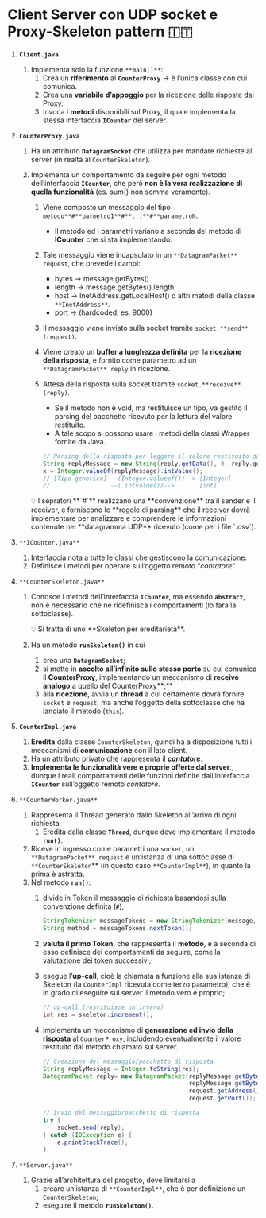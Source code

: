 # Client Server con UDP socket e Proxy-Skeleton pattern 🇮🇹
1. **`Client.java`**
    1. Implementa solo la funzione `**main()**`:
        1. Crea un **riferimento** al **`CounterProxy`** → è l’unica classe con cui comunica.
        2. Crea una **variabile d’appoggio** per la ricezione delle risposte dal Proxy.
        3. Invoca i **metodi** disponibili sul Proxy, il quale implementa la stessa interfaccia **`ICounter`** del server.
2. **`CounterProxy.java`**
    1. Ha un attributo **`DatagramSocket`** che utilizza per mandare richieste al server (in realtà al `CounterSkeleton`).
    2. Implementa un comportamento da seguire per ogni metodo dell’interfaccia **`ICounter`**, che però **non è la vera realizzazione di quella funzionalità** (es. sum() non somma veramente).
        1. Viene composto un messaggio del tipo `metodo**#**parmetro1**#**...**#**parametroN`.
            - Il metodo ed i parametri variano a seconda del metodo di **ICounter** che si sta implementando.
        2. Tale messaggio viene incapsulato in un `**DatagramPacket** request`, che prevede i campi:
            - bytes → message.getBytes()
            - length → message.getBytes().length
            - host → InetAddress.getLocalHost() o altri metodi della classe `**InetAddress**`.
            - port → (hardcoded, es. 9000)
        3. Il messaggio viene inviato sulla socket tramite `socket.**send**(request)`.
        4. Viene creato un **buffer a lunghezza definita** per la **ricezione della risposta**, e fornito come parametro ad un `**DatagramPacket** reply` in ricezione.
        5. Attesa della risposta sulla socket tramite `socket.**receive**(reply)`.
            - Se il metodo non è void, ma restituisce un tipo, va gestito il parsing del pacchetto ricevuto per la lettura del valore restituito.
            - A tale scopo si possono usare i metodi della classi Wrapper fornite da Java.
            
            ```java
            // Parsing della risposta per leggere il valore restituito dal metodo
            String replyMessage = new String(reply.getData(), 0, reply.getLength());
            x = Integer.valueOf(replyMessage).intValue();
            // [Tipo generico] --(Integer.valueof())--> [Integer]
            //                 --(.intvalue())-->       [int]
            ```
            
        
        <aside>
        💡 I sepratori **`#`** realizzano una **convenzione** tra il sender e il receiver, e forniscono le **regole di parsing** che il receiver dovrà implementare per analizzare e comprendere le informazioni contenute nel **datagramma UDP** ricevuto (come per i file `.csv`).
        
        </aside>
        
3. `**ICounter.java**`
    1. Interfaccia nota a tutte le classi che gestiscono la comunicazione.
    2. Definisce i metodi per operare sull’oggetto remoto “*contatore*”.
4. `**CounterSkeleton.java**`
    1. Conosce i metodi dell’interfaccia **`ICounter`**, ma essendo **`abstract`**, non è necessario che ne ridefinisca i comportamenti (lo farà la sottoclasse).
        
        <aside>
        💡 Si tratta di uno **Skeleton per ereditarietà**.
        
        </aside>
        
    2. Ha un metodo **`runSkeleton()`** in cui
        1. crea una **`DatagramSocket`**;
        2. si mette in **ascolto all’infinito sullo stesso porto** su cui comunica il **CounterProxy**, implementando un meccanismo di **receive analogo** a quello del CounterProxy**;**
        3. alla **ricezione**, avvia un **thread** a cui certamente dovrà fornire `socket` e `request`, ma anche l’oggetto della sottoclasse che ha lanciato il metodo (`this`).
5. **`CounterImpl.java`**
    1. **Eredita** dalla classe `CounterSkeleton`, quindi ha a disposizione tutti i meccanismi di **comunicazione** con il lato client.
    2. Ha un attributo privato che rappresenta il ***contatore***.
    3. **Implementa le funzionalità vere e proprie offerte dal server**., dunque i reali comportamenti delle funzioni definite dall’interfaccia **`ICounter`** sull’oggetto remoto *contatore*.
6. `**CounterWorker.java**`
    1. Rappresenta il Thread generato dallo Skeleton all’arrivo di ogni richiesta.
        1. Eredita dalla classe **`Thread`**, dunque deve implementare il metodo **`run()`**.
    2. Riceve in ingresso come parametri una `socket`, un `**DatagramPacket** request` e un’istanza di una sottoclasse di `**CounterSkeleton`** (in questo caso `**CounterImpl**`), in quanto la prima è astratta.
    3. Nel metodo **`run()`**:
        1. divide in Token il messaggio di richiesta basandosi sulla convenzione definita (**`#`**);
            
            ```java
            StringTokenizer messageTokens = new StringTokenizer(message, "#");
            String method = messageTokens.nextToken();
            ```
            
        2. **valuta il primo Token**, che rappresenta il **metodo**, e a seconda di esso definisce dei comportamenti da seguire, come la valutazione dei token successivi;
        3. esegue l’**up-call**, cioè la chiamata a funzione alla sua istanza di Skeleton (la `CounterImpl` ricevuta come terzo parametro), che è in grado di eseguire sul server il metodo vero e proprio;
            
            ```java
            // up-call (restituisce un intero)
            int res = skeleton.increment();
            ```
            
        4. implementa un meccanismo di **generazione ed invio della risposta** al `CounterProxy`, includendo eventualmente il valore restituito dal metodo chiamato sul server.
            
            ```java
            // Creazione del messaggio/pacchetto di risposta
            String replyMessage = Integer.toString(res);
            DatagramPacket reply= new DatagramPacket(replyMessage.getBytes(),
                                                     replyMessage.getBytes().length,
                                                     request.getAddress(),
                                                     request.getPort());
            
            // Invio del messaggio/pacchetto di risposta
            try {
                socket.send(reply);
            } catch (IOException e) {
                e.printStackTrace();
            }
            ```
            
7. `**Server.java**`
    1. Grazie all’architettura del progetto, deve limitarsi a
        1. creare un’istanza di `**CounterImpl**`, che è per definizione un `CounterSkeleton`;
        2. eseguire il metodo **`runSkeleton()`**.
